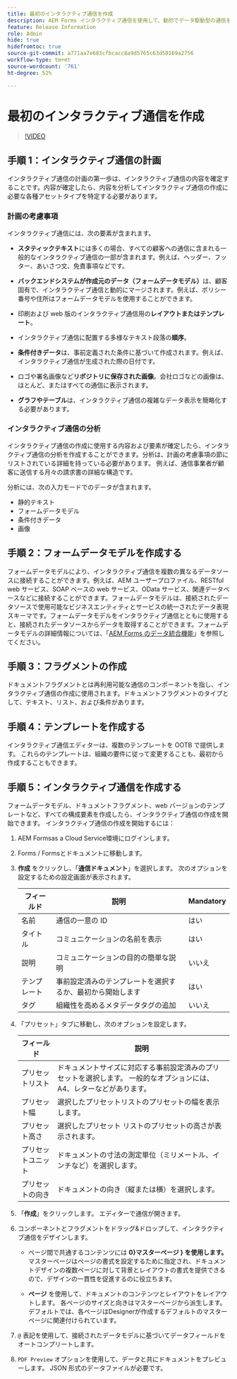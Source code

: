 ```yaml
---
title: 最初のインタラクティブ通信を作成
description: AEM Forms インタラクティブ通信を使用して、動的でデータ駆動型の通信を簡単に設計します
feature: Release Information
role: Admin
hide: true
hidefromtoc: true
source-git-commit: a771aa7e683cfbcacc8a9d5765c63d50169a2756
workflow-type: tm+mt
source-wordcount: '761'
ht-degree: 52%

---
```



# 最初のインタラクティブ通信を作成


>[!VIDEO](https://video.tv.adobe.com/v/3444094/)

## 手順 1：インタラクティブ通信の計画

インタラクティブ通信の計画の第一歩は、インタラクティブ通信の内容を確定することです。内容が確定したら、内容を分析してインタラクティブ通信の作成に必要な各種アセットタイプを特定する必要があります。

### 計画の考慮事項

インタラクティブ通信には、次の要素が含まれます。

* **スタティックテキスト**&#x200B;には多くの場合、すべての顧客への通信に含まれる一般的なインタラクティブ通信の一部が含まれます。例えば、ヘッダー、フッター、あいさつ文、免責事項などです。

* **バックエンドシステムが作成元のデータ（フォームデータモデル）**&#x200B;は、顧客固有で、インタラクティブ通信と動的にマージされます。例えば、ポリシー番号や住所はフォームデータモデルを使用することができます。

* 印刷および web 版のインタラクティブ通信用の&#x200B;**レイアウトまたはテンプレート**。

* インタラクティブ通信に配置する多様なテキスト段落の&#x200B;**順序**。

* **条件付きデータ**&#x200B;は、事前定義された条件に基づいて作成されます。例えば、インタラクティブ通信が生成された際の日付です。

* ロゴや署名画像など&#x200B;**リポジトリに保存された画像**。会社ロゴなどの画像は、ほとんど、またはすべての通信に表示されます。

* **グラフやテーブル**&#x200B;は、インタラクティブ通信の複雑なデータ表示を簡略化する必要があります。

### インタラクティブ通信の分析

インタラクティブ通信の作成に使用する内容および要素が確定したら、インタラクティブ通信の分析を作成することができます。分析は、計画の考慮事項の節にリストされている詳細を持っている必要があります。 例えば、通信事業者が顧客に送信する月々の請求書の詳細な構造です。

分析には、次の入力モードでのデータが含まれます。

* 静的テキスト
* フォームデータモデル
* 条件付きデータ
* 画像


## 手順 2：フォームデータモデルを作成する

フォームデータモデルにより、インタラクティブ通信を複数の異なるデータソースに接続することができます。例えば、AEM ユーザープロファイル、RESTful web サービス、SOAP ベースの web サービス、OData サービス、関連データベースなどに接続することができます。フォームデータモデルは、接続されたデータソースで使用可能なビジネスエンティティとサービスの統一されたデータ表現スキーマです。フォームデータモデルをインタラクティブ通信とともに使用すると、接続されたデータソースからデータを取得することができます。フォームデータモデルの詳細情報については、「[AEM Forms のデータ統合機能](/help/forms/data-integration.md)」を参照してください。

## 手順 3：フラグメントの作成

ドキュメントフラグメントとは再利用可能な通信のコンポーネントを指し、インタラクティブ通信の作成に使用されます。ドキュメントフラグメントのタイプとして、テキスト、リスト、および条件があります。


## 手順 4：テンプレートを作成する

インタラクティブ通信エディターは、複数のテンプレートを OOTB で提供します。 これらのテンプレートは、組織の要件に従って変更することも、最初から作成することもできます。


## 手順 5：インタラクティブ通信を作成する

フォームデータモデル、ドキュメントフラグメント、web バージョンのテンプレートなど、すべての構成要素を作成したら、インタラクティブ通信の作成を開始できます。 インタラクティブ通信の作成を開始するには：

1. AEM Formsas a Cloud Service環境にログインします。
1. Forms / Formsとドキュメントに移動します。
1. **作成** をクリックし、「**通信ドキュメント**」を選択します。 次のオプションを設定するための設定画面が表示されます。

   | フィールド | 説明 | Mandatory |
   |-------|-------------|----------|
   | 名前 | 通信の一意の ID | はい |
   | タイトル | コミュニケーションの名前を表示 | はい |
   | 説明 | コミュニケーションの目的の簡単な説明 | いいえ |
   | テンプレート | 事前設定済みのテンプレートを選択するか、最初から開始します | はい |
   | タグ | 組織性を高めるメタデータタグの追加 | いいえ |

1. 「プリセット」タブに移動し、次のオプションを設定します。

   | フィールド | 説明 |
   |-------|-------------|
   | プリセットリスト | ドキュメントサイズに対応する事前設定済みのプリセットを選択します。 一般的なオプションには、A4、レターなどがあります。 |
   | プリセット幅 | 選択したプリセットリストのプリセットの幅を表示します。 |
   | プリセット高さ | 選択したプリセット リストのプリセットの高さが表示されます。 |
   | プリセットユニット | ドキュメントの寸法の測定単位（ミリメートル、インチなど）を選択します。 |
   | プリセットの向き | ドキュメントの向き（縦または横）を選択します。 |

1. 「**作成**」をクリックします。 エディターで通信が開きます。
1. コンポーネントとフラグメントをドラッグ&amp;ドロップして、インタラクティブ通信をデザインします。

   * ページ間で共通するコンテンツには **0}マスターページ } を使用します。**&#x200B;マスターページはページの書式を設定するために指定され、ドキュメントデザインの複数ページに対して背景とレイアウトの書式を提供できるので、デザインの一貫性を促進するのに役立ちます。

   * **ページ** を使用して、ドキュメントのコンテンツとレイアウトをレイアウトします。 各ページのサイズと向きはマスターページから派生します。デフォルトでは、各ページはDesignerが作成するデフォルトのマスターページに関連付けられています。


1. `@` 表記を使用して、接続されたデータモデルに基づいてデータフィールドをオートコンプリートします。
1. `PDF Preview` オプションを使用して、データと共にドキュメントをプレビューします。 JSON 形式のデータファイルが必要です。
